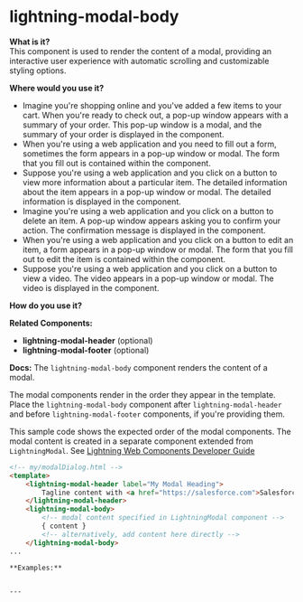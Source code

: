 # lightning-modal-body

**What is it?**  
This component is used to render the content of a modal, providing an interactive user experience with automatic scrolling and customizable styling options.

**Where would you use it?**
- Imagine you're shopping online and you've added a few items to your cart. When you're ready to check out, a pop-up window appears with a summary of your order. This pop-up window is a modal, and the summary of your order is displayed in the <lightning-modal-body> component.
- When you're using a web application and you need to fill out a form, sometimes the form appears in a pop-up window or modal. The form that you fill out is contained within the <lightning-modal-body> component.
- Suppose you're using a web application and you click on a button to view more information about a particular item. The detailed information about the item appears in a pop-up window or modal. The detailed information is displayed in the <lightning-modal-body> component.
- Imagine you're using a web application and you click on a button to delete an item. A pop-up window appears asking you to confirm your action. The confirmation message is displayed in the <lightning-modal-body> component.
- When you're using a web application and you click on a button to edit an item, a form appears in a pop-up window or modal. The form that you fill out to edit the item is contained within the <lightning-modal-body> component.
- Suppose you're using a web application and you click on a button to view a video. The video appears in a pop-up window or modal. The video is displayed in the <lightning-modal-body> component.

**How do you use it?**


**Related Components:**
- **lightning-modal-header** (optional)
- **lightning-modal-footer** (optional)

**Docs:**
The `lightning-modal-body` component renders the content of a modal.

The modal components render in the order they appear in the template. Place the `lightning-modal-body`
component after `lightning-modal-header` and before `lightning-modal-footer` components, if you're providing them.

This sample code shows the expected order of the modal components. The modal content is
created in a separate component extended from `LightningModal`. See
[Lightning Web Components Developer Guide](https://developer.salesforce.com/docs/platform/lwc/guide/)

```html
<!-- my/modalDialog.html -->
<template>
    <lightning-modal-header label="My Modal Heading">
        Tagline content with <a href="https://salesforce.com">Salesforce.com link</a>
    </lightning-modal-header>
    <lightning-modal-body>
        <!-- modal content specified in LightningModal component -->
        { content }
        <!-- alternatively, add content here directly -->
    </lightning-modal-body>
...

**Examples:**


---
